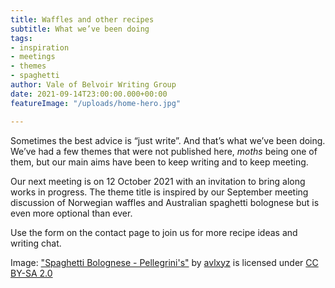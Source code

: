 ```yaml
---
title: Waffles and other recipes
subtitle: What we’ve been doing
tags:
- inspiration
- meetings
- themes
- spaghetti
author: Vale of Belvoir Writing Group
date: 2021-09-14T23:00:00.000+00:00
featureImage: "/uploads/home-hero.jpg"

---
```

Sometimes the best advice is “just write”. And that’s what we’ve been doing. We’ve had a few themes that were not published here, _moths_ being one of them, but our main aims have been to keep writing and to keep meeting.

Our next meeting is on 12 October 2021 with an invitation to bring along works in progress. The theme title is inspired by our September meeting discussion of Norwegian waffles and Australian spaghetti bolognese but is even more optional than ever.

Use the form on the contact page to join us for more recipe ideas and writing chat.

Image: ["Spaghetti Bolognese - Pellegrini's"](https://www.flickr.com/photos/10559879@N00/1222453010) by [avlxyz](https://www.flickr.com/photos/10559879@N00) is licensed under [CC BY-SA 2.0](https://creativecommons.org/licenses/by-sa/2.0/?ref=ccsearch&atype=rich)
